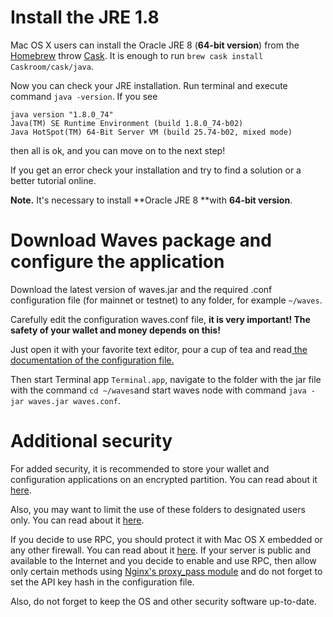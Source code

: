 # Install the JRE 1.8

Mac OS X users can install the Oracle JRE 8 \(**64-bit version**\) from the [Homebrew](http://brew.sh/) throw [Cask](https://caskroom.github.io/). It is enough to run `brew cask install Caskroom/cask/java`.

Now you can check your JRE installation. Run terminal and execute command `java -version`. If you see

```
java version "1.8.0_74"
Java(TM) SE Runtime Environment (build 1.8.0_74-b02)
Java HotSpot(TM) 64-Bit Server VM (build 25.74-b02, mixed mode)
```

then all is ok, and you can move on to the next step!

If you get an error check your installation and try to find a solution or a better tutorial online.

**Note.** It's necessary to install **Oracle JRE 8 **with **64-bit version**.

# Download Waves package and configure the application

Download the latest version of waves.jar and the required .conf configuration file \(for mainnet or testnet\) to any folder, for example `~/waves`.

Carefully edit the configuration waves.conf file, **it is very important! The safety of your wallet and money depends on this!**

Just open it with your favorite text editor, pour a cup of tea and read[ the documentation of the configuration file.](/waves-full-node/how-to-configure-a-node.md)

Then start Terminal app `Terminal.app`, navigate to the folder with the jar file with the command `cd ~/waves`and start waves node with command `java -jar waves.jar waves.conf`.

# Additional security

For added security, it is recommended to store your wallet and configuration applications on an encrypted partition. You can read about it [here](https://support.apple.com/en-us/HT201599).

Also, you may want to limit the use of these folders to designated users only. You can read about it [here](http://ss64.com/osx/chown.html).

If you decide to use RPC, you should protect it with Mac OS X embedded or any other firewall. You can read about it [here](https://support.apple.com/en-us/HT201642). If your server is public and available to the Internet and you decide to enable and use RPC, then allow only certain methods using [Nginx's proxy\_pass module](http://nginx.org/ru/docs/http/ngx_http_proxy_module.html) and do not forget to set the API key hash in the configuration file.

Also, do not forget to keep the OS and other security software up-to-date.

